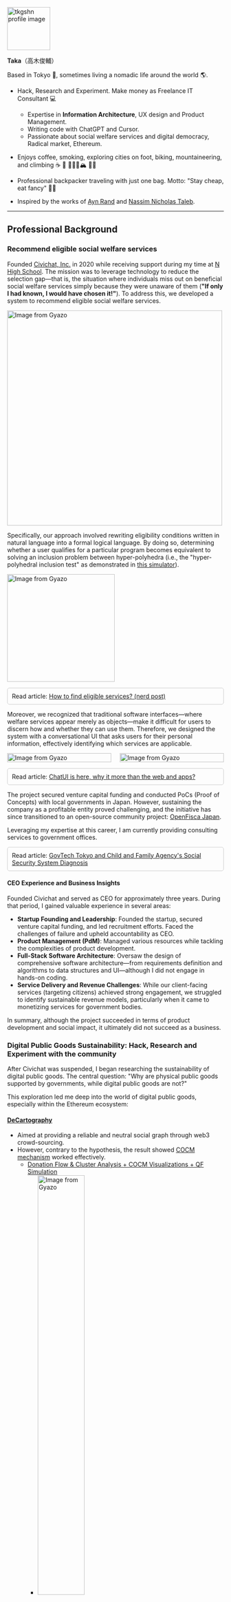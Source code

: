 <a href="https://gyazo.com/4f6a139f4eaa0c5d5a04363b95f18cae">
  <img src="https://i.gyazo.com/4f6a139f4eaa0c5d5a04363b95f18cae.jpg" alt="tkgshn profile image" style="width: 100px;">
</a>

**Taka**（高木俊輔）

Based in Tokyo 🗼, sometimes living a nomadic life around the world 🌎.

- Hack, Research and Experiment. Make money as Freelance IT Consultant 💻
  - Expertise in **Information Architecture**, UX design and Product Management.
  - Writing code with ChatGPT and Cursor.
  - Passionate about social welfare services and digital democracy, Radical market, Ethereum.

- Enjoys coffee, smoking, exploring cities on foot, biking, mountaineering, and climbing ☕️ 🚬 🚶🚴‍♂️🏔️ 🧗‍♂️

- Professional backpacker traveling with just one bag. Motto: "Stay cheap, eat fancy" 🎒🍷

- Inspired by the works of [Ayn Rand](https://www.amazon.co.jp/%E8%82%A9%E3%82%92%E3%81%99%E3%81%8F%E3%82%81%E3%82%8B%E3%82%A2%E3%83%88%E3%83%A9%E3%82%B9-%E7%AC%AC%E4%B8%80%E9%83%A8-%E3%82%A2%E3%82%A4%E3%83%B3%E3%83%BB%E3%83%A9%E3%83%B3%E3%83%89/dp/4908222010) and [Nassim Nicholas Taleb](https://www.amazon.com/Skin-Game-Hidden-Asymmetries-Daily/dp/042528462X).

---

## Professional Background

### Recommend eligible social welfare services

Founded [Civichat, Inc.](https://web.archive.org/web/20230323052013/https://www.civichat.jp/) in 2020 while receiving support during my time at [N High School](https://nnn.ed.jp/news/blog/archives/11586/). The mission was to leverage technology to reduce the selection gap—that is, the situation where individuals miss out on beneficial social welfare services simply because they were unaware of them (**"If only I had known, I would have chosen it!"**). To address this, we developed a system to recommend eligible social welfare services.

<a href="https://gyazo.com/d58773deb874803c2ecbfb195c41ad0c">
  <img src="https://i.gyazo.com/d58773deb874803c2ecbfb195c41ad0c.png" alt="Image from Gyazo" style="width: 500px;">
</a>

Specifically, our approach involved rewriting eligibility conditions written in natural language into a formal logical language. By doing so, determining whether a user qualifies for a particular program becomes equivalent to solving an inclusion problem between hyper-polyhedra (i.e., the "hyper-polyhedral inclusion test" as demonstrated in [this simulator](https://codepen.io/tkgshn/full/vEYYVeK)).

<a href="https://gyazo.com/86293b8884ea3b2afa324914c8aa87e1">
  <img src="https://i.gyazo.com/86293b8884ea3b2afa324914c8aa87e1.png" alt="Image from Gyazo" style="width: 250px;">
</a>
<p style="border: 1px solid #ccc; padding: 10px; border-radius: 5px;">
  Read article: <a href="https://scrapbox.io/tkgshn/%E3%80%8C%E7%A4%BE%E4%BC%9A%E5%88%B6%E5%BA%A6%E3%81%AE%E9%81%A9%E7%94%A8%E6%9D%A1%E4%BB%B6%E3%82%92%E5%88%A4%E5%AE%9A%E3%81%99%E3%82%8B%E3%81%A8%E3%81%84%E3%81%86%E5%95%8F%E9%A1%8C%E3%81%8C%E3%80%8E%E8%B6%85%E5%A4%9A%E9%9D%A2%E4%BD%93%E5%90%8C%E5%A3%AB%E3%81%AE%E5%86%85%E5%A4%96%E5%88%A4%E5%AE%9A%E5%95%8F%E9%A1%8C%E3%80%8F%E3%81%A7%E8%A7%A3%E3%81%91%E3%82%8B%E3%80%8D%E3%81%93%E3%81%A8%E3%81%8C%E3%82%88%E3%81%8F%E3%82%8F%E3%81%8B%E3%82%8B%E3%82%B7%E3%83%9F%E3%83%A5%E3%83%AC%E3%83%BC%E3%82%BF%E3%83%BC%E4%BD%9C%E3%81%A3%E3%81%9F" target="_blank">
    How to find eligible services? (nerd post)
  </a>
</p>

Moreover, we recognized that traditional software interfaces—where welfare services appear merely as objects—make it difficult for users to discern how and whether they can use them. Therefore, we designed the system with a conversational UI that asks users for their personal information, effectively identifying which services are applicable.

<div style="display: flex; justify-content: space-between;">
  <a href="https://gyazo.com/d049b7f8243d46ab770e996b5ad6283c" style="flex: 1; margin-right: 10px;">
    <img src="https://i.gyazo.com/d049b7f8243d46ab770e996b5ad6283c.png" alt="Image from Gyazo" style="width: 100%;">
  </a>
  <a href="https://gyazo.com/aef18bba2962a920eaa00bb2bb66e52c" style="flex: 1; margin-left: 10px;">
    <img src="https://i.gyazo.com/aef18bba2962a920eaa00bb2bb66e52c.png" alt="Image from Gyazo" style="width: 100%;">
  </a>
</div>

<p style="border: 1px solid #ccc; padding: 10px; border-radius: 5px;">
  Read article: <a href="https://mirror.xyz/0xtkgshn.eth/L9OHtDLLhelkOhHCq4Bgr1JoMVHR5IStDGy0Jruc7-Y" target="_blank">
   ChatUI is here, why it more than the web and apps?
  </a>
</p>

The project secured venture capital funding and conducted PoCs (Proof of Concepts) with local governments in Japan. However, sustaining the company as a profitable entity proved challenging, and the initiative has since transitioned to an open-source community project: [OpenFisca Japan](https://github.com/project-inclusive/OpenFisca-Japan).

Leveraging my expertise at this career, I am currently providing consulting services to government offices.

<p style="border: 1px solid #ccc; padding: 10px; border-radius: 5px;">
  Read article: <a href="https://note.com/tkgshn/n/n4fd785cf1381" target="_blank">
   GovTech Tokyo and Child and Family Agency's Social Security System Diagnosis
  </a>
</p>

#### CEO Experience and Business Insights

Founded Civichat and served as CEO for approximately three years. During that period, I gained valuable experience in several areas:

- **Startup Founding and Leadership**: Founded the startup, secured venture capital funding, and led recruitment efforts. Faced the challenges of failure and upheld accountability as CEO.
- **Product Management (PdM)**: Managed various resources while tackling the complexities of product development.
- **Full-Stack Software Architecture**: Oversaw the design of comprehensive software architecture—from requirements definition and algorithms to data structures and UI—although I did not engage in hands-on coding.
- **Service Delivery and Revenue Challenges**: While our client-facing services (targeting citizens) achieved strong engagement, we struggled to identify sustainable revenue models, particularly when it came to monetizing services for government bodies.

In summary, although the project succeeded in terms of product development and social impact, it ultimately did not succeed as a business.

### Digital Public Goods Sustainability: Hack, Research and Experiment with the community

After Civichat was suspended, I began researching the sustainability of digital public goods.
The central question: "Why are physical public goods supported by governments, while digital public goods are not?"

This exploration led me deep into the world of digital public goods, especially within the Ethereum ecosystem:
#### [DeCartography](https://github.com/DeCartography/)
- Aimed at providing a reliable and neutral social graph through web3 crowd-sourcing.
- However, contrary to the hypothesis, the result showed [COCM mechanism](https://wtfiscocm.streamlit.app/COCM_Sandbox) worked effectively.
  - [Donation Flow & Cluster Analysis + COCM Visualizations + QF Simulation](https://codepen.io/tkgshn/full/LEPvXgY)
    - <img src="https://i.gyazo.com/e545b41ac7c2e0ae89a2b31e1bd84534.png" alt="Image from Gyazo" style="width: 50%; height: auto;">
- This project couldn't achieve cost-effective balance and was suspended!

<p style="border: 1px solid #ccc; padding: 10px; border-radius: 5px;">
  Read article: <a href="https://github.com/DeCartography" target="_blank">
    Why social graphs are important for preventing collusion in Quadratic Funding
  </a>
</p>

#### Quadratic Funding Experiment IRL
Contributing [SimpleGrants](https://www.simplegrants.xyz/) from [Gitcoin](https://gitcoin.co/) to bridge the gap between web3 and real world.

1. [DigDAO Matching donation](https://www.digdao.jp/en/projects/matching-donation/): First experiment with a matching pool of $700.
   - Worked on grant allocation for civic tech projects.
   - Focused on local civic tech projects.
   - <img src="https://i.gyazo.com/ee3a3ce2eeb61e07e7b9180f2af28932.png" alt="Image from Gyazo" style="width: 50%; height: auto;">


2. [DIG SHIBUYA](https://www.digdao.jp/en/projects/matching-donation/): Second experiment with a matching pool of $7,000.
   - Art event in Shibuya, Tokyo.
   - Focused on local artists and creators.

<p style="border: 1px solid #ccc; padding: 10px; border-radius: 5px;">
  Read article: <a href="https://note.com/tkgshn/n/nfa5142139665" target="_blank">
    Recap & Reflection: Japan's First Quadratic Funding Experiment for Digital Public Goods
  </a>
</p>

#### Contributed to [RadicalxChange](https://docs.google.com/document/u/1/d/1SOqaLPWvITp8OLRSqSv-YdMY56EcV_r5IBrSXzuWgNA/edit#heading=h.8pclttbqzay) and the [Plurality Book](https://www.plurality.net)
- Contributed to both RadicalxChange and the Plurality Book in Japanese.
- Invited to [Plurality Conference in UC Berkeley](https://scrapbox.io/tkgshn/UC_Berkeley%E3%81%A7%E8%A1%8C%E3%82%8F%E3%82%8C%E3%81%9FPlurality_Conference%E3%81%AB%E5%8F%82%E5%8A%A0%E3%81%97%E3%81%9F) in 2023.

#### Community Lead: [Funding the Commons Tokyo '24](https://www.fundingthecommons.io/tokyo-2024).
- Leveraged my international network to bring together key figures from crypto projects and the Plurality movement to Japan, focusing on public goods.
- Cultivated the Plurality movement in Japan, as [Plurality Tokyo](https://plurality.tokyo)
- The two-day conference attracted 300+ attendees, with 18 teams sponsored and received feedback from 63 participants, achieving a rating of 4.9/5.
- <img src="https://i.gyazo.com/6b7d4d8f53de9c11da9fd1d9886cbc23.jpg" alt="Image from Gyazo" style="width: 30%; height: auto;"><img src="https://i.gyazo.com/58a8e14a33a1735631965c131c9af94d.jpg" alt="Image from Gyazo" style="width: 30%; height: auto;">

#### Visiting Researcher at SmartNews Media research lab
- Part of the Digital Democracy research division at [SmartNews Media research lab](https://www.smartnews.com/en/about/lab/).
- Focuses on gathering insights from domestic and international case studies through interviews.
  - <img src="https://i.gyazo.com/034f18415037eca331ba3d8fb2594c95.png" alt="Image from Gyazo" style="width: 50%; height: auto;">
- Aims to share information not available on the internet by networking and writing articles.

<p style="border: 1px solid #ccc; padding: 10px; border-radius: 5px;">
  Read article: <a href="https://note.com/digitaldemocracy/n/naaa818d919c7" target="_blank">
    What's Japanese community could be learn from Taiwan's digital democracy?
  </a>
</p>

<p style="border: 1px solid #ccc; padding: 10px; border-radius: 5px;">
  Read article: <a href="https://note.com/digitaldemocracy/n/nb228136123f4" target="_blank">
    Can Plurality achieve "PMF"? Governance possibilities for creating a pluralistic society through analysis of Plurality mechanisms
  </a>
</p>



## Social Links
- [Twitter (JP)](https://x.com/0xtkgshn)
- [Twitter (EN)](https://x.com/0xcommune)
- [Bluesky](https://bsky.app/profile/tkgshn.bsky.social)
- Nostr: `npub1txum90npvsupzu347gm02gvlnznmw3f9444p5vegt7647mnegjnqd5fehn`
- [Instagram](https://www.instagram.com/tkgshn)
- Telegram: `tkgshn`
- [Spotify](https://open.spotify.com/user/3ni5)
- [GitHub](https://github.com/tkgshn)
- Discord: `tkgshn#8537`
- [note](https://note.com/tkgshn)
- [mirror.xyz](https://mirror.xyz/0xtkgshn.eth)
- [Medium](https://medium.com/@tkgshn/)
- [Speaker Deck](https://speakerdeck.com/tkgshn)
- Ethereum address: `0xF60fB76e6AD89364Af3ffE72C447882bFe390331`

---

## Contact
Email: takagishunsuke1129[at]gmail.com (replace `[at]` with `@`)
